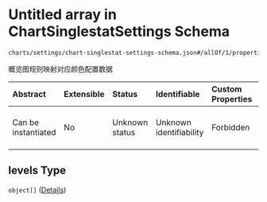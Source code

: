 # Untitled array in ChartSinglestatSettings Schema

```txt
charts/settings/chart-singlestat-settings-schema.json#/allOf/1/properties/levels
```

概览图规则映射对应颜色配置数据

| Abstract            | Extensible | Status         | Identifiable            | Custom Properties | Additional Properties | Access Restrictions | Defined In                                                                                                                     |
| :------------------ | :--------- | :------------- | :---------------------- | :---------------- | :-------------------- | :------------------ | :----------------------------------------------------------------------------------------------------------------------------- |
| Can be instantiated | No         | Unknown status | Unknown identifiability | Forbidden         | Allowed               | none                | [chart-singlestat-settings-schema.json\*](../out/charts/settings/chart-singlestat-settings-schema.json "open original schema") |

## levels Type

`object[]` ([Details](chart-singlestat-settings-schema-allof-1-properties-levels-items.md))
